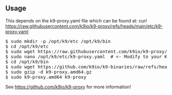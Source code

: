 Usage
-----

This depends on the k9-proxy.yaml file which can be found at: curl https://raw.githubusercontent.com/k9io/k9-proxy/refs/heads/main/etc/k9-proxy.yaml

<pre>
$ sudo mkdir -p /opt/k9/etc /opt/k9/bin
$ cd /opt/k9/etc
$ sudo wget https://raw.githubusercontent.com/k9io/k9-proxy/refs/heads/main/etc/k9-proxy.yaml
$ sudo nano /opt/k9/etc/k9-proxy.yaml  # <- Modify to your Key9 configurations
$ cd /opt/k9/bin
$ sudo wget https://github.com/k9io/k9-binaries/raw/refs/heads/main/k9-proxy/linux/k9-proxy.amd64.gz  # Match your arch/OS! 
$ sudo gzip -d k9-proxy.amd64.gz 
$ sudo k9-proxy.amd64 k9-proxy
</pre>

See https://github.com/k9io/k9-proxy for more information! 

